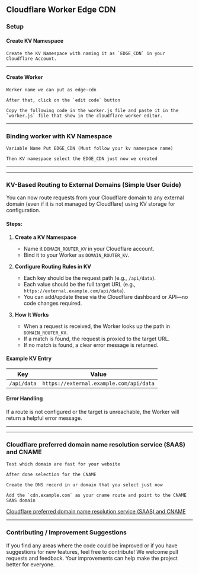 ## Cloudflare Worker Edge CDN

### Setup

#### Create KV Namespace

```
Create the KV Namespace with naming it as `EDGE_CDN` in your Cloudflare Account.
```

---

#### Create Worker

```
Worker name we can put as edge-cdn

After that, click on the `edit code` button

Copy the following code in the worker.js file and paste it in the `worker.js` file that show in the cloudflare worker editor.
```

---

### Binding worker with KV Namespace

```
Variable Name Put EDGE_CDN (Must follow your kv namespace name)

Then KV namespace select the EDGE_CDN just now we created
```

---


---

### KV-Based Routing to External Domains (Simple User Guide)

You can now route requests from your Cloudflare domain to any external domain (even if it is not managed by Cloudflare) using KV storage for configuration.

#### Steps:

1. **Create a KV Namespace**
   - Name it `DOMAIN_ROUTER_KV` in your Cloudflare account.
   - Bind it to your Worker as `DOMAIN_ROUTER_KV`.

2. **Configure Routing Rules in KV**
   - Each key should be the request path (e.g., `/api/data`).
   - Each value should be the full target URL (e.g., `https://external.example.com/api/data`).
   - You can add/update these via the Cloudflare dashboard or API—no code changes required.

3. **How It Works**
   - When a request is received, the Worker looks up the path in `DOMAIN_ROUTER_KV`.
   - If a match is found, the request is proxied to the target URL.
   - If no match is found, a clear error message is returned.

#### Example KV Entry

| Key         | Value                                      |
|-------------|--------------------------------------------|
| `/api/data` | `https://external.example.com/api/data`     |

#### Error Handling
If a route is not configured or the target is unreachable, the Worker will return a helpful error message.

---

---

### Cloudflare preferred domain name resolution service (SAAS) and CNAME

```
Test which domain are fast for your website

After done selection for the CNAME

Create the DNS record in ur domain that you select just now

Add the `cdn.example.com` as your cname route and point to the CNAME SAAS domain
```

[Cloudflare preferred domain name resolution service (SAAS) and CNAME](https://www.baota.me/post-411.html)

---

### Contributing / Improvement Suggestions

If you find any areas where the code could be improved or if you have suggestions for new features, feel free to contribute! We welcome pull requests and feedback. Your improvements can help make the project better for everyone.
